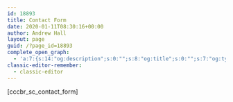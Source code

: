 ```yaml
---
id: 18893
title: Contact Form
date: 2020-01-11T08:30:16+00:00
author: Andrew Hall
layout: page
guid: /?page_id=18893
complete_open_graph:
  - 'a:7:{s:14:"og:description";s:0:"";s:8:"og:title";s:0:"";s:7:"og:type";s:0:"";s:12:"twitter:card";s:7:"summary";s:15:"twitter:creator";s:0:"";s:19:"twitter:description";s:0:"";s:8:"og:image";s:0:"";}'
classic-editor-remember:
  - classic-editor
---
```

[cccbr\_sc\_contact_form]
